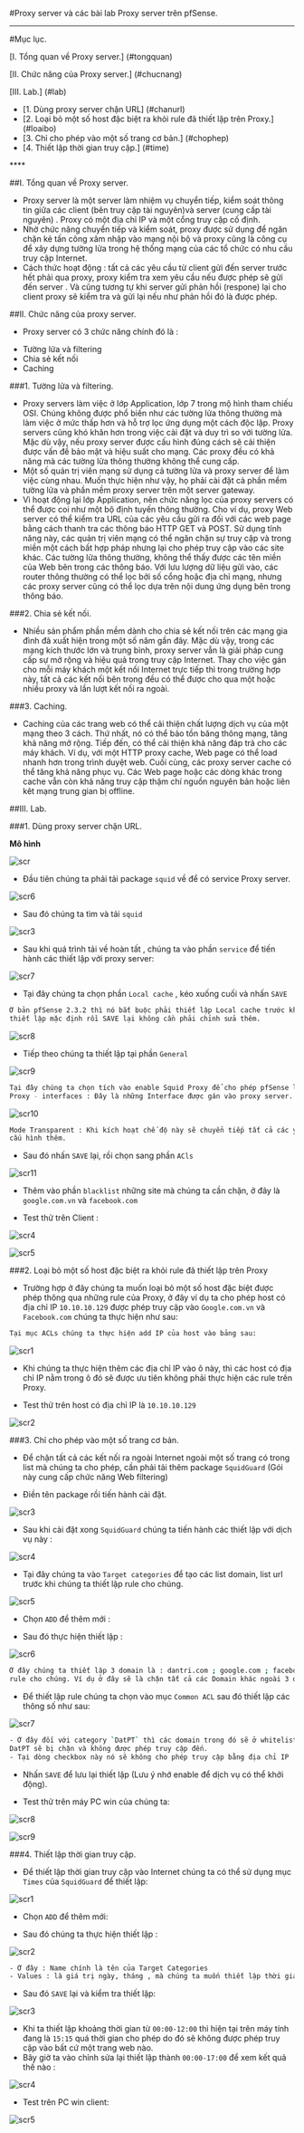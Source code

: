 #Proxy server và các bài lab Proxy server trên pfSense.

****

#Mục lục.

[I. Tổng quan về Proxy server.] (#tongquan)

[II. Chức năng của Proxy server.] (#chucnang)

[III. Lab.] (#lab)
 <ul>
  <li>[1. Dùng proxy server chặn URL] (#chanurl)</li>
  <li>[2. Loại bỏ một số host đặc biệt ra khỏi rule đã thiết lập trên Proxy.] (#loaibo)</li>
  <li>[3. Chỉ cho phép vào một số trang cơ bản.] (#chophep)</li>
  <li>[4. Thiết lập thời gian truy cập.] (#time)</li>
 </ul>
****

<a name="tongquan"></a>
##I. Tổng quan về Proxy server.

- Proxy server là một server làm nhiệm vụ chuyển tiếp, kiểm soát thông tin giữa các client (bên truy cập tài nguyên)và
server (cung cấp tài nguyên) . Proxy có một địa chỉ IP và một cổng truy cập cố định.
- Nhờ chức năng chuyển tiếp và kiểm soát, proxy được sử dụng để ngăn chặn kẻ tấn công xâm nhập vào mạng nội bộ và 
proxy cũng là công cụ để xây dựng tường lửa trong hệ thống mạng của các tổ chức có nhu cầu truy cập Internet.
- Cách thức hoạt động : tất cả các yêu cầu từ client gửi đến server trước hết phải qua proxy, proxy kiểm tra xem yêu cầu 
nếu được phép sẽ gửi đến server . Và cũng tương tự khi server gửi phản hồi (respone) lại cho client proxy sẽ kiểm tra và gửi lại 
nếu như phản hồi đó là được phép.

<a name="chucnang"></a>
##II. Chức năng của proxy server.

- Proxy server có 3 chức năng chính đó là :
 <ul>
  <li>Tường lửa và filtering</li>
  <li>Chia sẻ kết nối</li>
  <li>Caching</li>
 </ul>

 ###1. Tường lửa và filtering.

- Proxy servers làm việc ở lớp Application, lớp 7 trong mộ hình tham chiếu OSI. Chúng không được phổ biến như các tường lửa thông 
 thường mà làm việc ở mức thấp hơn và hỗ trợ lọc ứng dụng một cách độc lập. Proxy servers cũng khó khăn hơn trong việc cài đặt và duy 
 trì so với tường lửa. Mặc dù vậy, nếu proxy server được cấu hình đúng cách sẽ cải thiện được vấn đề bảo mật và hiệu suất cho mạng. 
 Các proxy đều có khả năng mà các tường lửa thông thường không thể cung cấp.
- Một số quản trị viên mạng sử dụng cả tường lửa và proxy server để làm việc cùng nhau. Muốn thực hiện như vậy, họ phải cài đặt cả 
phần mềm tường lửa và phần mềm proxy server trên một server gateway.
- Vì hoạt động lại lớp Application, nên chức năng lọc của proxy servers có thể được coi như một bộ định tuyến thông thường. Cho ví dụ, 
proxy Web server có thể kiểm tra URL của các yêu cầu gửi ra đối với các web page bằng cách thanh tra các thông báo HTTP GET và POST.
 Sử dụng tính năng này, các quản trị viên mạng có thể ngăn chặn sự truy cập và trong miền một cách bất hợp pháp nhưng lại cho phép 
 truy cập vào các site khác. Các tường lửa thông thường, không thể thấy được các tên miền của Web bên trong các thông báo. Với lưu 
 lượng dữ liệu gửi vào, các router thông thường có thể lọc bởi số cổng hoặc địa chỉ mạng, nhưng các proxy server cũng có thể lọc dựa
  trên nội dung ứng dụng bên trong thông báo.

###2. Chia sẻ kết nối.

- Nhiều sản phẩm phần mềm dành cho chia sẻ kết nối trên các mạng gia đình đã xuất hiện trong một số năm gần đây. Mặc dù vậy, trong 
các mạng kích thước lớn và trung bình, proxy server vẫn là giải pháp cung cấp sự mở rộng và hiệu quả trong truy cập Internet. 
Thay cho việc gán cho mỗi máy khách một kết nối Internet trực tiếp thì trong trường hợp này, tất cả các kết nối bên trong đều có thể 
được cho qua một hoặc nhiều proxy và lần lượt kết nối ra ngoài.

###3. Caching.

- Caching của các trang web có thể cải thiện chất lượng dịch vụ của một mạng theo 3 cách. Thứ nhất, nó có thể bảo tồn băng thông mạng, 
tăng khả năng mở rộng. Tiếp đến, có thể cải thiện khả năng đáp trả cho các máy khách. Ví dụ, với một HTTP proxy cache, Web page có 
thể load nhanh hơn trong trình duyệt web. Cuối cùng, các proxy server cache có thể tăng khả năng phục vụ. Các Web page hoặc các dòng 
khác trong cache vẫn còn khả năng truy cập thậm chí nguồn nguyên bản hoặc liên kêt mạng trung gian bị offline.

<a name="lab"></a>
##III. Lab.

<a name="chanurl"></a>
###1. Dùng proxy server chặn URL.

**Mô hình**

![scr](http://i.imgur.com/UOf5Cll.png)

- Đầu tiên chúng ta phải tải package `squid` về để có service Proxy server.

![scr6](http://i.imgur.com/0h6BkHs.png)

- Sau đó chúng ta tìm và tải `squid`

![scr3](http://i.imgur.com/zPE7qyy.png)

- Sau khi quá trình tải về hoàn tất , chúng ta vào phần `service` để tiến hành các thiết lập với proxy server:

![scr7](http://i.imgur.com/xemhmcj.png)

- Tại đây chúng ta chọn phần `Local cache` , kéo xuống cuối và nhấn `SAVE` 

```sh
Ở bản pfSense 2.3.2 thì nó bắt buộc phải thiết lập Local cache trước khi thực hiện các thiết lập khác, ở đây chúng ta để các
thiết lập mặc định rồi SAVE lại không cần phải chỉnh sửa thêm.
```

![scr8](http://i.imgur.com/Gk2Ct55.png)

- Tiếp theo chúng ta thiết lập tại phần `General`

![scr9](http://i.imgur.com/SxiC1XU.png)

```sh
Tại đây chúng ta chọn tích vào enable Squid Proxy để cho phép pfSense là Proxy server
Proxy - interfaces : Đây là những Interface được gán vào proxy server.
```

![scr10](http://i.imgur.com/YV5Adbe.png)

```sh
Mode Transparent : Khi kích hoạt chế độ này sẽ chuyển tiếp tất cả các yêu cầu các điểm cổng 80 đến Proxy server và không cần
cấu hình thêm.
```

- Sau đó nhấn `SAVE` lại, rồi chọn sang phần `ACls`

![scr11](http://i.imgur.com/gV8vSLZ.png)

- Thêm vào phần `blacklist` những site mà chúng ta cần chặn, ở đây là `google.com.vn` và `facebook.com`

- Test thử trên Client :

![scr4](http://i.imgur.com/v6nlzcH.png)

![scr5](http://i.imgur.com/tR092tx.png)

<a name="loaibo"></a>
###2. Loại bỏ một số host đặc biệt ra khỏi rule đã thiết lập trên Proxy

- Trường hợp ở đây chúng ta muốn loại bỏ một số host đặc biệt được phép thông qua những rule của Proxy,
ở đây ví dụ ta cho phép host có địa chỉ IP `10.10.10.129` được phép truy cập vào `Google.com.vn` và `Facebook.com`
chúng ta thực hiện như sau:

```sh
Tại mục ACLs chúng ta thực hiện add IP của host vào bảng sau:
```

![scr1](http://i.imgur.com/KcYuWq6.png)

- Khi chúng ta thực hiện thêm các địa chỉ IP vào ô này, thì các host có địa chỉ IP nằm trong ô đó sẽ được ưu tiên không phải thực 
hiện các rule trên Proxy.

- Test thử trên host có địa chỉ IP là `10.10.10.129`

![scr2](http://i.imgur.com/J1KtmoQ.png)

<a name="chophep"></a>
###3. Chỉ cho phép vào một số trang cơ bản.

- Để chặn tất cả các kết nối ra ngoài Internet ngoài một số trang có trong list mà chúng ta cho phép, cần phải tải thêm package
`SquidGuard` (Gói này cung cấp chức năng Web filtering)

- Điền tên package rồi tiến hành cài đặt.

![scr3](http://i.imgur.com/yCLjXxl.png)

- Sau khi cài đặt xong `SquidGuard` chúng ta tiến hành các thiết lập với dịch vụ này :

![scr4](http://i.imgur.com/PNSVujP.png)

- Tại đây chúng ta vào `Target categories` để tạo các list domain, list url trước khi chúng ta thiết lập rule cho chúng.

![scr5](http://i.imgur.com/TwqWi4r.png)

- Chọn `ADD` để thêm mới :

- Sau đó thực hiện thiết lập :

![scr6](http://i.imgur.com/JP91e7H.png)

```sh
Ở đây chúng ta thiết lập 3 domain là : dantri.com ; google.com ; facebook.com . Đây là những Domain mà chúng ta sẽ cần thiết lập
rule cho chúng. Ví dụ ở đây sẽ là chặn tất cả các Domain khác ngoài 3 domain ở categories này.
```

- Để thiết lập rule chúng ta chọn vào mục `Common ACL` sau đó thiết lập các thông số như sau:

![scr7](http://i.imgur.com/w5464cx.png)

```sh
- Ở đây đối với category `DatPT` thì các domain trong đó sẽ ở whitelist tức là được phép truy cập, còn tất cả các domain bên ngoài
DatPT sẽ bị chặn và không được phép truy cập đến.
- Tại dòng checkbox này nó sẽ không cho phép truy cập bằng địa chỉ IP 
```

- Nhấn `SAVE` để lưu lại thiết lập (Lưu ý nhớ enable để dịch vụ có thể khởi động).

- Test thử trên máy PC win của chúng ta:

![scr8](http://i.imgur.com/BmOs2Bn.png)

![scr9](http://i.imgur.com/RGqXtm1.png)

<a name="time"></a>
###4. Thiết lập thời gian truy cập.

- Để thiết lập thời gian truy cập vào Internet chúng ta có thể sử dụng mục `Times` của `SquidGuard` để thiết lập:

![scr1](http://i.imgur.com/fkFk7wt.png)

- Chọn `ADD` để thêm mới:

- Sau đó chúng ta thực hiện thiết lập :

![scr2](http://i.imgur.com/2vBi88Y.png)

```sh
- Ở đây : Name chính là tên của Target Categories
- Values : là giá trị ngày, tháng , mà chúng ta muốn thiết lập thời gian, ở đây chọn là tất cả các ngày trong tuần.
```

- Sau đó `SAVE` lại và kiểm tra thiết lập:

![scr3](http://i.imgur.com/SuZ825K.png)

- Khi ta thiết lập khoảng thời gian từ `00:00-12:00` thì hiện tại trên máy tính đang là `15:15` quá thời gian cho phép
do đó sẽ không được phép truy cập vào bất cứ một trang web nào.
- Bây giờ ta vào chỉnh sửa lại thiết lập thành `00:00-17:00` để xem kết quả thế nào :

![scr4](http://i.imgur.com/ZHLNybb.png)

- Test trên PC win client:

![scr5](http://i.imgur.com/S0KD9Rk.png)